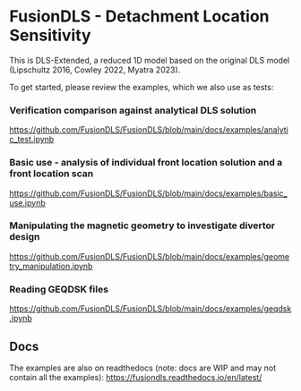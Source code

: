 # FusionDLS - Detachment Location Sensitivity

This is DLS-Extended, a reduced 1D model based on the original DLS model (Lipschultz 2016, Cowley 2022, Myatra 2023).

To get started, please review the examples, which we also use as tests:

### Verification comparison against analytical DLS solution
https://github.com/FusionDLS/FusionDLS/blob/main/docs/examples/analytic_test.ipynb

### Basic use - analysis of individual front location solution and a front location scan
https://github.com/FusionDLS/FusionDLS/blob/main/docs/examples/basic_use.ipynb

### Manipulating the magnetic geometry to investigate divertor design
https://github.com/FusionDLS/FusionDLS/blob/main/docs/examples/geometry_manipulation.ipynb

### Reading GEQDSK files
https://github.com/FusionDLS/FusionDLS/blob/main/docs/examples/geqdsk.ipynb

## Docs
The examples are also on readthedocs (note: docs are WIP and may not contain all the examples):
https://fusiondls.readthedocs.io/en/latest/
